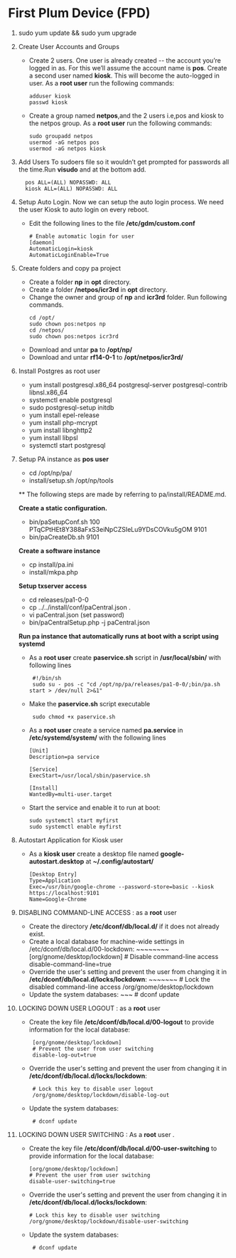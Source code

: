# First Plum Device (FPD)

1. sudo yum update && sudo yum upgrade
2. Create User Accounts and Groups
   * Create 2 users. One user is already created -- the account you’re logged in as. For this we’ll assume the account name        is __pos__. Create a second user named __kiosk__. This will become the auto-logged in user.
      As a __root user__ run the following commands:
      ~~~
      adduser kiosk
      passwd kiosk
      ~~~  
   * Create a group named __netpos__,and the 2 users i.e,pos and kiosk to the netpos group.
      As a __root user__ run the following commands:
      ~~~
      sudo groupadd netpos
      usermod -aG netpos pos
      usermod -aG netpos kiosk
3. Add Users To sudoers file so it wouldn’t get prompted for passwords all the time.Run __visudo__ and at the bottom add.
     ~~~
       pos ALL=(ALL) NOPASSWD: ALL
       kiosk ALL=(ALL) NOPASSWD: ALL
4. Setup Auto Login. Now we can setup the auto login process. We need the user Kiosk to auto login on every reboot. 
   * Edit the following lines to the file __/etc/gdm/custom.conf__
       ~~~ 
       # Enable automatic login for user
       [daemon]
       AutomaticLogin=kiosk
       AutomaticLoginEnable=True
5. Create folders and copy pa project
    * Create a folder __np__ in __opt__ directory.
    * Create a folder __/netpos/icr3rd__ in __opt__ directory.
    * Change the owner and group of __np__ and __icr3rd__ folder. Run following commands. 
         ~~~
         cd /opt/
         sudo chown pos:netpos np
         cd /netpos/
         sudo chown pos:netpos icr3rd
    * Download and untar  __pa__ to __/opt/np/__
    * Download and untar  __rf14-0-1__ to __/opt/netpos/icr3rd/__
   
6. Install Postgres as root user
    * yum install postgresql.x86_64  postgresql-server postgresql-contrib  libnsl.x86_64
    * systemctl enable postgresql
    * sudo postgresql-setup initdb 
    * yum install epel-release
    * yum install php-mcrypt
    * yum install libnghttp2
    * yum install libpsl
    * systemctl start postgresql
7. Setup PA instance as __pos user__
    * cd /opt/np/pa/
    * install/setup.sh /opt/np/tools

    ** The following steps are made by referring to pa/install/README.md.<br>

      __Create a static configuration.__
      * bin/paSetupConf.sh 100 PTqCPtHEt8Y388aFxS3eiNpCZSIeLu9YDsCOVku5gOM 9101
      * bin/paCreateDb.sh 9101 <br>

      __Create a software instance__
      * cp install/pa.ini
      * install/mkpa.php <br>

      __Setup txserver access__
      * cd releases/pa1-0-0
      * cp ../../install/conf/paCentral.json .
      * vi paCentral.json                (set password)
      * bin/paCentralSetup.php -j paCentral.json <br>

      __Run pa instance that automatically runs at boot with a script using systemd__
      * As a __root user__ create __paservice.sh__ script in __/usr/local/sbin/__ with following lines
         ~~~~
          #!/bin/sh
          sudo su - pos -c "cd /opt/np/pa/releases/pa1-0-0/;bin/pa.sh start > /dev/null 2>&1"
      * Make the __paservice.sh__ script executable
         ~~~~
          sudo chmod +x paservice.sh
      * As a __root user__ create a service named __pa.service__ in __/etc/systemd/system/__ with the following lines
         ~~~~
         [Unit]
         Description=pa service

         [Service]
         ExecStart=/usr/local/sbin/paservice.sh

         [Install]
         WantedBy=multi-user.target
      * Start the service and  enable it to run at boot:
         ~~~~~
         sudo systemctl start myfirst
         sudo systemctl enable myfirst        
8. Autostart Application for Kiosk user
   * As a __kiosk user__ create a desktop file named __google-autostart.desktop__ at __~/.config/autostart/__ 
      ~~~~~
      [Desktop Entry]
      Type=Application
      Exec=/usr/bin/google-chrome --password-store=basic --kiosk https://localhost:9101
      Name=Google-Chrome   
9. DISABLING COMMAND-LINE ACCESS : as a __root__ user
   * Create the directory __/etc/dconf/db/local.d/__ if it does not already exist.
   * Create a local database for machine-wide settings in /etc/dconf/db/local.d/00-lockdown:
         ~~~~~~~~
         [org/gnome/desktop/lockdown]
         # Disable command-line access
         disable-command-line=true
   * Override the user's setting and prevent the user from changing it in __/etc/dconf/db/local.d/locks/lockdown__:
         ~~~~~~~
         # Lock the disabled command-line access
         /org/gnome/desktop/lockdown  
   * Update the system databases:
          ~~~
           # dconf update
10. LOCKING DOWN USER LOGOUT : as a __root__ user
    * Create the key file __/etc/dconf/db/local.d/00-logout__ to provide information for the local database:
       ~~~~
        [org/gnome/desktop/lockdown]
        # Prevent the user from user switching
        disable-log-out=true
    * Override the user's setting and prevent the user from changing it in __/etc/dconf/db/local.d/locks/lockdown__:
       ~~~~
        # Lock this key to disable user logout
        /org/gnome/desktop/lockdown/disable-log-out
    * Update the system databases:
       ~~~~
        # dconf update
11. LOCKING DOWN USER SWITCHING : As a __root__ user    .
    * Create the key file __/etc/dconf/db/local.d/00-user-switching__ to provide information for the local database:
        ~~~~
        [org/gnome/desktop/lockdown]
        # Prevent the user from user switching
        disable-user-switching=true
    * Override the user's setting and prevent the user from changing it in __/etc/dconf/db/local.d/locks/lockdown__:
        ~~~~
        # Lock this key to disable user switching
        /org/gnome/desktop/lockdown/disable-user-switching
    * Update the system databases:
        ~~~~
         # dconf update 
